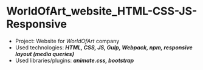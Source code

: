 # WorldOfArt_website_HTML-CSS-JS-Responsive

- Project: Website for *WorldOfArt* company
- Used technologies: ***HTML, CSS, JS, Gulp, Webpack, npm, responsive layout (media queries)***
- Used libraries/plugins: ***animate.css, bootstrap***
